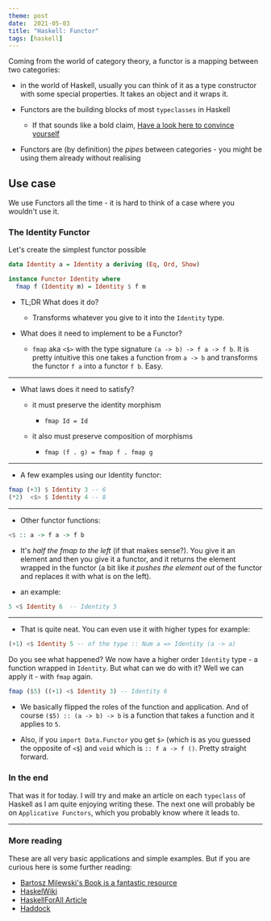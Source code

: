 ```yaml
---
theme: post
date:  2021-05-03
title: "Haskell: Functor"
tags: [haskell]
---
```


Coming from the world of category theory, a functor is a mapping between two
categories:

- in the world of Haskell, usually you can think of it as a type constructor
  with some special properties. It takes an object and it wraps it.
    
- Functors are the building blocks of most `typeclasses` in Haskell

  - If that sounds like a bold claim, 
    [Have a look here to convince yourself](https://wiki.haskell.org/File:Typeclassopedia-diagram.png)


- Functors are (by definition) the *pipes* between categories - you might be
  using them already without realising


## Use case 

We use Functors all the time - it is hard to think of a case where you wouldn't
use it.


### The Identity Functor

Let's create the simplest functor possible

```haskell
data Identity a = Identity a deriving (Eq, Ord, Show)

instance Functor Identity where
  fmap f (Identity m) = Identity $ f m
```


- TL;DR What does it do?

  - Transforms whatever you give to it into the  `Identity` type.
  

- What does it need to implement to be a Functor?

  - `fmap` aka `<$>` with the type signature `(a -> b) -> f a -> f b`. It is
    pretty intuitive this one takes a function from `a -> b` and transforms the
    functor `f a` into a functor `f b`. Easy.
    
----

- What laws does it need to satisfy?

  - it must preserve the identity morphism
  
    - `fmap Id = Id`
  
  - it also must preserve composition of morphisms 
   
    - `fmap (f . g) = fmap f . fmap g`

---

- A few examples using our Identity functor:

```haskell
fmap (+3) $ Identity 3 -- 6
(*2)  <$> $ Identity 4 -- 8
```

---

- Other functor functions:

```haskell
<$ :: a -> f a -> f b
```

- It's *half the fmap to the left* (if that makes sense?). You give it an
  element and then you give it a functor, and it returns the element wrapped in
  the functor (a bit like *it pushes the element out* of the functor and
  replaces it with what is on the left).

- an example:
```haskell
5 <$ Identity 6  -- Identity 5
```

---

- That is quite neat. You can even use it with higher types for example:

```haskell
(+1) <$ Identity 5 -- of the type :: Num a => Identity (a -> a)
```

Do you see what happened? We now have a higher order `Identity` type - a
function wrapped in `Identity`. But what can we do with it? Well we can apply
it - with `fmap` again.

```haskell
fmap ($5) ((+1) <$ Identity 3) -- Identity 6
```

- We basically flipped the roles of the function and application. And of course
  `($5) :: (a -> b) -> b` is a function that takes a function and it applies
  to `5`.

- Also, if you `import Data.Functor` you get `$>` (which is as you guessed the
  opposite of `<$`) and `void` which is `:: f a -> f ()`. Pretty straight
  forward.


### In the end

That was it for today. I will try and make an article on each `typeclass` of
Haskell as I am quite enjoying writing these. The next one will probably be on
`Applicative Functors`, which you probably know where it leads to.

----

### More reading 

These are all very basic applications and simple examples. But if you are
curious here is some further reading:

- [Bartosz Milewski's Book is a fantastic resource](https://github.com/hmemcpy/milewski-ctfp-pdf)
- [HaskelWiki](https://wiki.haskell.org/Functor)
- [HaskellForAll Article](https://www.haskellforall.com/2012/09/the-functor-design-pattern.html)
- [Haddock](https://hackage.haskell.org/package/base-4.15.0.0/docs/Prelude.html#t:Functor)
